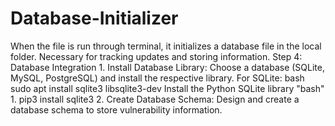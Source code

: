 # Database-Initializer
When the file is run through terminal, it initializes a database file in the local folder.
Necessary for tracking updates and storing information.
Step 4: Database Integration
    1. Install Database Library: Choose a database (SQLite, MySQL, PostgreSQL) and install the respective library. For SQLite:
       bash
sudo apt install sqlite3 libsqlite3-dev
Install the Python SQLite library "bash"
    1. pip3 install sqlite3
    2. Create Database Schema: Design and create a database schema to store vulnerability information.
